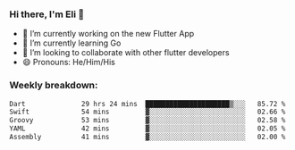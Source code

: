 ### Hi there, I'm Eli 👋
- 🔭 I’m currently working on the new Flutter App
- 🌱 I’m currently learning Go
- 🦄 I’m looking to collaborate with other flutter developers
- 😄 Pronouns: He/Him/His

### Weekly breakdown:
<!--START_SECTION:waka-->

```txt
Dart              29 hrs 24 mins  █████████████████████▒░░░   85.72 %
Swift             54 mins         ▓░░░░░░░░░░░░░░░░░░░░░░░░   02.66 %
Groovy            53 mins         ▓░░░░░░░░░░░░░░░░░░░░░░░░   02.58 %
YAML              42 mins         ▓░░░░░░░░░░░░░░░░░░░░░░░░   02.05 %
Assembly          41 mins         ▓░░░░░░░░░░░░░░░░░░░░░░░░   02.00 %
```

<!--END_SECTION:waka-->
